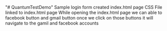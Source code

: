 "# QuantumTestDemo" 
Sample login form created index.html page
CSS File linked to index.html page
While opening the index.html page we can able to facebook button and gmail button
once we click on those buttons it will navigate to the gamil and facebook accounts
